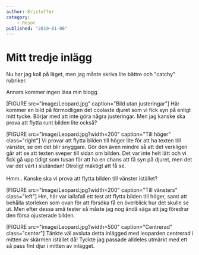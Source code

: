```yaml
---
author: Kristoffer
category:
    - Resor
published: "2019-01-06"
---
```

Mitt tredje inlägg
==================================

Nu har jag koll på läget, men jag måste skriva lite bättre och "catchy" rubriker.

Annars kommer ingen läsa min blogg.

<!--more-->
[FIGURE src="image/Leopard.jpg" caption="Bild utan justeringar"]
Här kommer en bild på förmodligen det coolaste djuret som vi fick syn på enligt mitt tycke. Börjar med att inte göra några justeringar. Men jag kanske ska prova att flytta runt bilden lite också?

[FIGURE src="image/Leopard.jpg?width=200" caption="Till höger" class="right"]
Vi provar att flytta bilden till höger lite för att ha texten till vänster, se om det blir snyggare. Gör den även mindre så att det verkligen går att se att texten sveper till sidan om bilden. Det var inte helt lätt och vi fick gå upp tidigt som tusan för att ha en chans att få syn på djuret, men det var det värt i slutändan! Otroligt mäktigt att få se.
<br>
<br>
Hmm.. Kanske ska vi prova att flytta bilden till vänster istället?

[FIGURE src="image/Leopard.jpg?width=200" caption="Till vänsters" class="left"] Hm, här var iallafall ett test att flytta bilden till höger, samt att behålla storleken som ovan för att försöka få en överblick hur det skulle se ut. Men efter dessa små tester så måste jag nog ändå säga att jag föredrar den försa ojusterade bilden.

[FIGURE src="image/Leopard.jpg?width=500" caption="Centrerad" class="center"]
Tänkte väl avsluta detta inlägged med leoparden centrerad i mitten av skärmen istället då! Tyckte jag passade alldeles utmärkt med ett så pass fint djur i mitten av inlägget.
